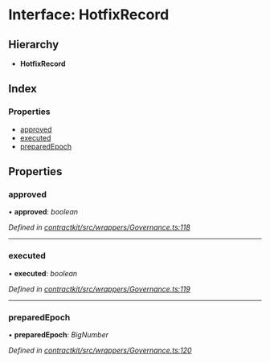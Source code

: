 # Interface: HotfixRecord

## Hierarchy

* **HotfixRecord**

## Index

### Properties

* [approved](_contractkit_src_wrappers_governance_.hotfixrecord.md#approved)
* [executed](_contractkit_src_wrappers_governance_.hotfixrecord.md#executed)
* [preparedEpoch](_contractkit_src_wrappers_governance_.hotfixrecord.md#preparedepoch)

## Properties

###  approved

• **approved**: *boolean*

*Defined in [contractkit/src/wrappers/Governance.ts:118](https://github.com/celo-org/celo-monorepo/blob/master/packages/contractkit/src/wrappers/Governance.ts#L118)*

___

###  executed

• **executed**: *boolean*

*Defined in [contractkit/src/wrappers/Governance.ts:119](https://github.com/celo-org/celo-monorepo/blob/master/packages/contractkit/src/wrappers/Governance.ts#L119)*

___

###  preparedEpoch

• **preparedEpoch**: *BigNumber*

*Defined in [contractkit/src/wrappers/Governance.ts:120](https://github.com/celo-org/celo-monorepo/blob/master/packages/contractkit/src/wrappers/Governance.ts#L120)*
